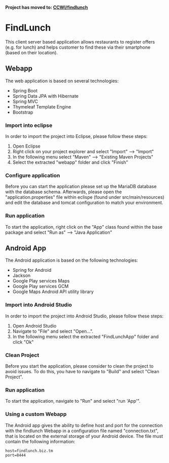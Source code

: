 **Project has moved to: [CCWI/findlunch](https://github.com/CCWI/findlunch)** 

# FindLunch
This client server based application allows restaurants to register offers (e.g. for lunch) and helps customer to find these via their smartphone (based on their location).

## Webapp
The web application is based on several technologies:
  * Spring Boot
  * Spring Data JPA with Hibernate
  * Spring MVC
  * Thymeleaf Template Engine
  * Bootstrap
  
### Import into eclipse

In order to import the project into Eclipse, please follow these steps:

1. Open Eclipse
2. Right click on your project explorer and select "Import" --> "Import"
3. In the following menu select "Maven" --> "Existing Maven Projects"
4. Select the extracted "webapp" folder and click "Finish"

### Configure application

Before you can start the application please set up the MariaDB database with the database schema.
Afterwards, please open the "application.properties" file within eclispe (found under src/main/resources) and edit the database and tomcat configuration to match your environment.

### Run application

To start the application, right click on the "App" class found within the base package and select "Run as" --> "Java Application"

## Android App
The Android application is based on the following technologies:
  * Spring for Android
  * Jackson
  * Google Play services Maps
  * Google Play services GCM
  * Google Maps Android API utility library
  
### Import into Android Studio

In order to import the project into Android Studio, please follow these steps:

1. Open Android Studio
2. Navigate to "File" and select "Open...".
3. In the following menu select the extracted "FindLunchApp" folder and click "Ok"

### Clean Project

Before you start the application, please consider to clean the project to avoid issues. To do this, you have to navigate to "Build" and select "Clean Project". 

### Run application

To start the application, navigate to "Run" and select "run 'App'". 

### Using a custom Webapp

The Android app gives the ability to define host and port for the connection with the findlunch Webapp in a configuration file named "connection.txt", 
that is located on the external storage of your Android device. The file must contain the following information:

	host=findlunch.biz.tm
	port=8444
